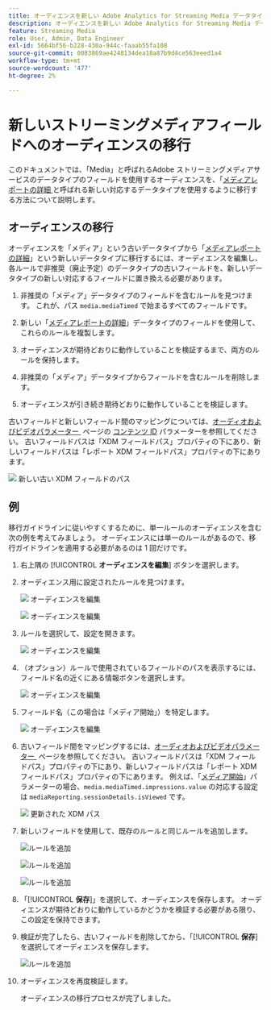 ```yaml
---
title: オーディエンスを新しい Adobe Analytics for Streaming Media データタイプに移行する
description: オーディエンスを新しい Adobe Analytics for Streaming Media データタイプに移行する方法を説明します
feature: Streaming Media
role: User, Admin, Data Engineer
exl-id: 5664bf56-b228-430a-944c-faaab55fa108
source-git-commit: 0083869ae4248134dea18a87b9d4ce563eeed1a4
workflow-type: tm+mt
source-wordcount: '477'
ht-degree: 2%

---
```


# 新しいストリーミングメディアフィールドへのオーディエンスの移行

このドキュメントでは、「Media」と呼ばれるAdobe ストリーミングメディアサービスのデータタイプのフィールドを使用するオーディエンスを、「[&#x200B; メディアレポートの詳細 &#x200B;](https://experienceleague.adobe.com/ja/docs/experience-platform/xdm/data-types/media-reporting-details) と呼ばれる新しい対応するデータタイプを使用するように移行する方法について説明します。

## オーディエンスの移行

オーディエンスを「メディア」という古いデータタイプから「[&#x200B; メディアレポートの詳細 &#x200B;](https://experienceleague.adobe.com/ja/docs/experience-platform/xdm/data-types/media-reporting-details)」という新しいデータタイプに移行するには、オーディエンスを編集し、各ルールで非推奨（廃止予定）のデータタイプの古いフィールドを、新しいデータタイプの新しい対応するフィールドに置き換える必要があります。

1. 非推奨の「メディア」データタイプのフィールドを含むルールを見つけます。 これが、パス `media.mediaTimed` で始まるすべてのフィールドです。

1. 新しい「[&#x200B; メディアレポートの詳細 &#x200B;](https://experienceleague.adobe.com/ja/docs/experience-platform/xdm/data-types/media-reporting-details)」データタイプのフィールドを使用して、これらのルールを複製します。

1. オーディエンスが期待どおりに動作していることを検証するまで、両方のルールを保持します。

1. 非推奨の「メディア」データタイプからフィールドを含むルールを削除します。

1. オーディエンスが引き続き期待どおりに動作していることを検証します。

古いフィールドと新しいフィールド間のマッピングについては、[&#x200B; オーディオおよびビデオパラメーター &#x200B;](https://experienceleague.adobe.com/ja/docs/media-analytics/using/implementation/variables/audio-video-parameters#content-id) ページの [&#x200B; コンテンツ ID](https://experienceleague.adobe.com/ja/docs/media-analytics/using/implementation/variables/audio-video-parameters) パラメーターを参照してください。 古いフィールドパスは「XDM フィールドパス」プロパティの下にあり、新しいフィールドパスは「レポート XDM フィールドパス」プロパティの下にあります。

![&#x200B; 新しい古い XDM フィールドのパス &#x200B;](assets/field-paths-updated.jpeg)

## 例

移行ガイドラインに従いやすくするために、単一ルールのオーディエンスを含む次の例を考えてみましょう。 オーディエンスには単一のルールがあるので、移行ガイドラインを適用する必要があるのは 1 回だけです。

1. 右上隅の [!UICONTROL **オーディエンスを編集**] ボタンを選択します。

1. オーディエンス用に設定されたルールを見つけます。

   ![&#x200B; オーディエンスを編集 &#x200B;](assets/audience-edit.jpeg)

   ![&#x200B; オーディエンスを編集 &#x200B;](assets/audience-edit2.jpeg)

1. ルールを選択して、設定を開きます。

   ![&#x200B; オーディエンスを編集 &#x200B;](assets/audience-edit3.jpeg)

1. （オプション）ルールで使用されているフィールドのパスを表示するには、フィールド名の近くにある情報ボタンを選択します。

   ![&#x200B; オーディエンスを編集 &#x200B;](assets/audience-edit4.jpeg)

1. フィールド名（この場合は「メディア開始」）を特定します。

   ![&#x200B; オーディエンスを編集 &#x200B;](assets/audience-edit5.jpeg)

1. 古いフィールド間をマッピングするには、[&#x200B; オーディオおよびビデオパラメーター &#x200B;](https://experienceleague.adobe.com/ja/docs/media-analytics/using/implementation/variables/audio-video-parameters) ページを参照してください。 古いフィールドパスは「XDM フィールドパス」プロパティの下にあり、新しいフィールドパスは「レポート XDM フィールドパス」プロパティの下にあります。 例えば、「[&#x200B; メディア開始 &#x200B;](https://experienceleague.adobe.com/ja/docs/media-analytics/using/implementation/variables/audio-video-parameters#media-starts)」パラメーターの場合、`media.mediaTimed.impressions.value` の対応する設定は `mediaReporting.sessionDetails.isViewed` です。

   ![&#x200B; 更新された XDM パス &#x200B;](assets/updated-xdm-path.jpeg)

1. 新しいフィールドを使用して、既存のルールと同じルールを追加します。

   ![ルールを追加](assets/add-rule.jpeg)

   ![ルールを追加](assets/add-rule2.jpeg)

   ![ルールを追加](assets/add-rule3.jpeg)

1. 「[!UICONTROL **保存**]」を選択して、オーディエンスを保存します。 オーディエンスが期待どおりに動作しているかどうかを検証する必要がある限り、この設定を保持できます。

1. 検証が完了したら、古いフィールドを削除してから、「[!UICONTROL **保存**] を選択してオーディエンスを保存します。

   ![ルールを追加](assets/add-rule4.jpeg)

1. オーディエンスを再度検証します。

   オーディエンスの移行プロセスが完了しました。

